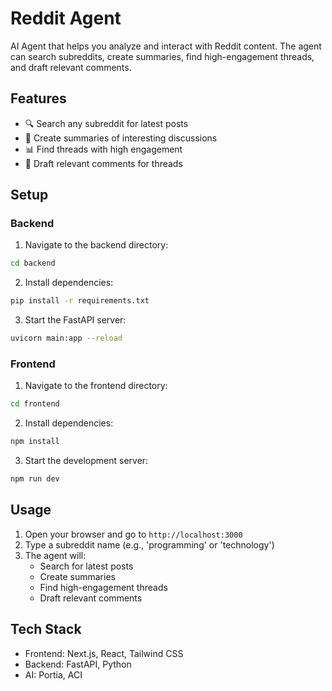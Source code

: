# Reddit Agent

AI Agent that helps you analyze and interact with Reddit content. The agent can search subreddits, create summaries, find high-engagement threads, and draft relevant comments.

## Features

- 🔍 Search any subreddit for latest posts
- 📝 Create summaries of interesting discussions
- 📊 Find threads with high engagement
- 💬 Draft relevant comments for threads

## Setup

### Backend
1. Navigate to the backend directory:
```bash
cd backend
```

2. Install dependencies:
```bash
pip install -r requirements.txt
```

3. Start the FastAPI server:
```bash
uvicorn main:app --reload
```

### Frontend
1. Navigate to the frontend directory:
```bash
cd frontend
```

2. Install dependencies:
```bash
npm install
```

3. Start the development server:
```bash
npm run dev
```

## Usage

1. Open your browser and go to `http://localhost:3000`
2. Type a subreddit name (e.g., 'programming' or 'technology')
3. The agent will:
   - Search for latest posts
   - Create summaries
   - Find high-engagement threads
   - Draft relevant comments

## Tech Stack

- Frontend: Next.js, React, Tailwind CSS
- Backend: FastAPI, Python
- AI: Portia, ACI
